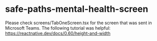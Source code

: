 # safe-paths-mental-health-screen

Please check screens/TabOneScreen.tsx for the screen that was sent in Microsoft Teams.
The following tutorial was helpful: https://reactnative.dev/docs/0.60/height-and-width
